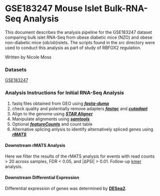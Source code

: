 # GSE183247 Mouse Islet Bulk-RNA-Seq Analysis
This document describes the analysis pipeline for the GSE183247 dataset comparing  bulk islet RNA-Seq from obese diabetic mice (NZO) and obese non-diabetic mice (*ob/ob*)islets. The scripts found in the *src* directory were used to conduct this analysis as part of study of RBFOX2 regulation.

Written by Nicole Moss

### Datasets

[GSE183247](https://www.ncbi.nlm.nih.gov/geo/query/acc.cgi?acc=GSE183247)
 
### Analysis Instructions for Initial RNA-Seq Analysis
1. fastq files obtained from GEO using [***fastq-dump***]() 
2. check quality and potentially remove adapters [***fastqc***](https://www.bioinformatics.babraham.ac.uk/projects/fastqc/) and [***cutadapt***](https://cutadapt.readthedocs.io/en/stable/)
3. Align to the genome using [***STAR Aligner***](https://github.com/alexdobin/STAR)
4. Manipulate alignments using [***samtools***](http://samtools.sourceforge.net/)
5. Optional [***featureCounts***](https://subread.sourceforge.net/) and count table 
6. Alternative splicing anlysis to identify alternatively spliced genes using [***rMATS***](https://rnaseq-mats.sourceforge.net/rmats4.0.2/)

#### Downstream rMATS Analysis
Here we filter the results of the rMATS analysis for events with read counts > 20 across samples, FDR < 0.05, and |ΔPSI| > 0.01. Follow-up [kmer](https://github.com/CUAnschutzBDC/RBFOX2_project/tree/main/kmer_analysis) analysis. 


#### Downstream Differential Expression
Differential expression of genes was determined by [**DESeq2**](https://bioconductor.org/packages/release/bioc/html/DESeq2.html).



